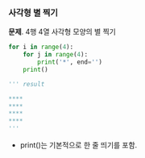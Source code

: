 ### 사각형 별 찍기
**문제**. 4행 4열 사각형 모양의 별 찍기
```py
for i in range(4):
    for j in range(4):
        print('*', end='')
    print()

''' result

****
****
****
****
'''
```
  
- print()는 기본적으로 한 줄 띄기를 포함.